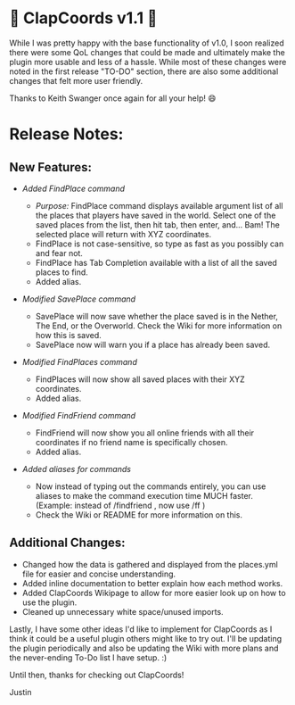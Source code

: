 # 👏 ClapCoords v1.1 👏
While I was pretty happy with the base functionality of v1.0, I soon realized there were some QoL changes that could be made and ultimately make the plugin more usable and less of a hassle. While most of these changes were noted in the first release "TO-DO" section, there are also some additional changes that felt more user friendly.

Thanks to Keith Swanger once again for all your help! 😄

# Release Notes:
## New Features:
* _Added FindPlace command_
  * _Purpose:_ FindPlace command displays available argument list of all the places that players have saved in the world. Select one of the saved places from the list, then hit tab, then enter, and... Bam! The selected place will return with XYZ coordinates.
  * FindPlace is not case-sensitive, so type as fast as you possibly can and fear not.
  * FindPlace has Tab Completion available with a list of all the saved places to find.
  * Added alias.

* _Modified SavePlace command_
  * SavePlace will now save whether the place saved is in the Nether, The End, or the Overworld. Check the Wiki for more information on how this is saved.
  * SavePlace now will warn you if a place has already been saved.

* _Modified FindPlaces command_
  * FindPlaces will now show all saved places with their XYZ coordinates.
  * Added alias.

* _Modified FindFriend command_
  * FindFriend will now show you all online friends with all their coordinates if no friend name is specifically chosen.
  * Added alias.

* _Added aliases for commands_
  * Now instead of typing out the commands entirely, you can use aliases to make the command execution time MUCH faster. (Example: instead of /findfriend <friendName>, now use /ff <friendName>)
  * Check the Wiki or README for more information on this.


## Additional Changes:
* Changed how the data is gathered and displayed from the places.yml file for easier and concise understanding.
* Added inline documentation to better explain how each method works.
* Added ClapCoords Wikipage to allow for more easier look up on how to use the plugin.
* Cleaned up unnecessary white space/unused imports.

Lastly, I have some other ideas I'd like to implement for ClapCoords as I think it could be a useful plugin others might like to try out. I'll be updating the plugin periodically and also be updating the Wiki with more plans and the never-ending To-Do list I have setup. :)

Until then, thanks for checking out ClapCoords!

Justin